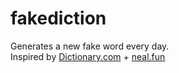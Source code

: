 # fakediction
Generates a new fake word every day.\
Inspired by [Dictionary.com](https://www.dictionary.com/e/word-of-the-day/) + [neal.fun](https://www.neal.fun/)
